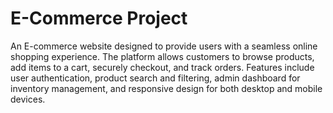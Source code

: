 # E-Commerce Project

An E-commerce website designed to provide users with a seamless online shopping experience. The platform allows customers to browse products, add items to a cart, securely checkout, and track orders. Features include user authentication, product search and filtering, admin dashboard for inventory management, and responsive design for both desktop and mobile devices.
